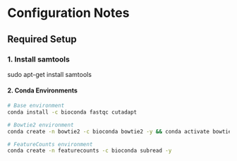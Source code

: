 # Configuration Notes

## Required Setup


### 1. Install samtools 

sudo apt-get install samtools

#### 2. Conda Environments
```bash
# Base environment 
conda install -c bioconda fastqc cutadapt

# Bowtie2 environment
conda create -n bowtie2 -c bioconda bowtie2 -y && conda activate bowtie2

# FeatureCounts environment  
conda create -n featurecounts -c bioconda subread -y



